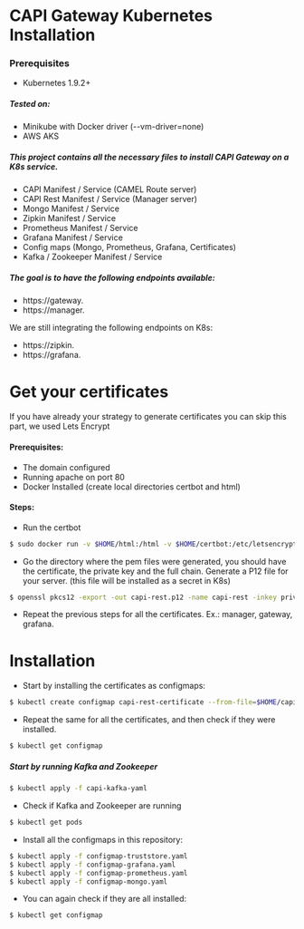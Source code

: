 # CAPI Gateway Kubernetes Installation

### Prerequisites
  - Kubernetes 1.9.2+
  
##### Tested on:
   - Minikube with Docker driver (--vm-driver=none)
   - AWS AKS

##### This project contains all the necessary files to install CAPI Gateway on a K8s service.
  - CAPI Manifest / Service (CAMEL Route server)
  - CAPI Rest Manifest / Service (Manager server)
  - Mongo Manifest / Service
  - Zipkin Manifest / Service
  - Prometheus Manifest / Service
  - Grafana Manifest / Service
  - Config maps (Mongo, Prometheus, Grafana, Certificates)
  - Kafka / Zookeeper Manifest / Service

##### The goal is to have the following endpoints available:
  - https://gateway.<your domain>
  - https://manager.<your domain>

We are still integrating the following endpoints on K8s:  
  - https://zipkin.<your domain>
  - https://grafana.<your domain>

# Get your certificates
If you have already your strategy to generate certificates you can skip this part, we used Lets Encrypt

#### Prerequisites:
   * The domain configured
   * Running apache on port 80
   * Docker Installed (create local directories certbot and html)
#### Steps:
   - Run the certbot
```sh
$ sudo docker run -v $HOME/html:/html -v $HOME/certbot:/etc/letsencrypt certbot/certbot certonly --webroot -w /html -d manager.<your domain> -m <your e-mail> -t -n --agree-tos
```
   - Go the directory where the pem files were generated, you should have the certificate, the private key and the full chain. Generate a P12 file for your server. (this file will be installed as a secret in K8s)
```sh
$ openssl pkcs12 -export -out capi-rest.p12 -name capi-rest -inkey privkey1.pem -in cert1.pem -certfile fullchain1.pem
```
   - Repeat the previous steps for all the certificates. Ex.: manager, gateway, grafana.

# Installation
  - Start by installing the certificates as configmaps:
```sh
$ kubectl create configmap capi-rest-certificate --from-file=$HOME/capi-rest.p12
```
   - Repeat the same for all the certificates, and then check if they were installed.
```sh
$ kubectl get configmap
```

##### Start by running Kafka and Zookeeper

```sh
$ kubectl apply -f capi-kafka-yaml
```
- Check if Kafka and Zookeeper are running
```sh
$ kubectl get pods
```
   - Install all the configmaps in this repository:
```sh
$ kubectl apply -f configmap-truststore.yaml
$ kubectl apply -f configmap-grafana.yaml
$ kubectl apply -f configmap-prometheus.yaml
$ kubectl apply -f configmap-mongo.yaml
```
   - You can again check if they are all installed:
```sh
$ kubectl get configmap
```
